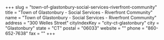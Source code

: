 +++
slug = "town-of-glastonbury-social-services-riverfront-community"
title = "Town of Glastonbury - Social Services - Riverfront Community"
name = "Town of Glastonbury - Social Services - Riverfront Community"
address = "300 Welles Street"
cityIndexKey = "city-ct-glastonbury"
city = "Glastonbury"
state = "CT"
postal = "06033"
website = ""
phone = "860-652-7638"
fax = ""
+++
